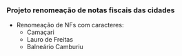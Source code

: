 ### Projeto renomeação de notas fiscais das cidades

 - Renomeação de NFs com caracteres:
    - Camaçari
    - Lauro de Freitas
    - Balneário Camburiu